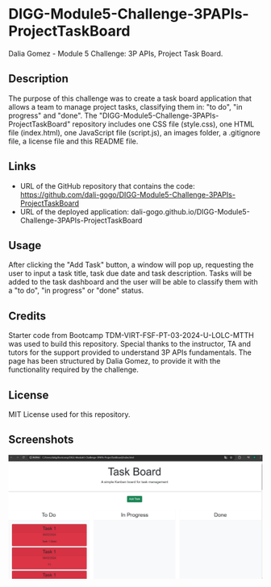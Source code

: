 # DIGG-Module5-Challenge-3PAPIs-ProjectTaskBoard
Dalia Gomez - Module 5 Challenge: 3P APIs, Project Task Board.

## Description
The purpose of this challenge was to create a task board application that allows a team to manage project tasks, classifying them in: "to do", "in progress" and "done". The "DIGG-Module5-Challenge-3PAPIs-ProjectTaskBoard" repository includes one CSS file (style.css), one HTML file (index.html), one JavaScript file (script.js), an images folder, a .gitignore file, a license file and this README file.

## Links
- URL of the GitHub repository that contains the code: https://github.com/dali-gogo/DIGG-Module5-Challenge-3PAPIs-ProjectTaskBoard
- URL of the deployed application: dali-gogo.github.io/DIGG-Module5-Challenge-3PAPIs-ProjectTaskBoard

## Usage
After clicking the "Add Task" button, a window will pop up, requesting the user to input a task title, task due date and task description. Tasks will be added to the task dashboard and the user will be able to classify them with a "to do", "in progress" or "done" status.

## Credits
Starter code from Bootcamp TDM-VIRT-FSF-PT-03-2024-U-LOLC-MTTH was used to build this repository. Special thanks to the instructor, TA and tutors for the support provided to understand 3P APIs fundamentals. The page has been structured by Dalia Gomez, to provide it with the functionality required by the challenge.

## License
MIT License used for this repository.

## Screenshots
![Screenshot of the website deployed after source code modification.](./assets/images/TaskBoard.jpg)